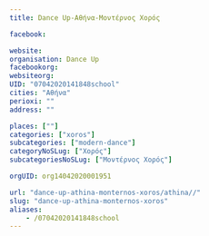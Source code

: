 ```yaml
---
title: Dance Up-Αθήνα-Μοντέρνος Χορός

facebook:

website:
organisation: Dance Up
facebookorg:
websiteorg:
UID: "07042020141848school"
cities: "Αθήνα"
perioxi: ""
address: ""

places: [""]
categories: ["xoros"]
subcategories: ["modern-dance"]
categoryNoSLug: ["Χορός"]
subcategoriesNoSLug: ["Μοντέρνος Χορός"]

orgUID: org14042020001951

url: "dance-up-athina-monternos-xoros/athina//"
slug: "dance-up-athina-monternos-xoros"
aliases:
    - /07042020141848school
---
```





